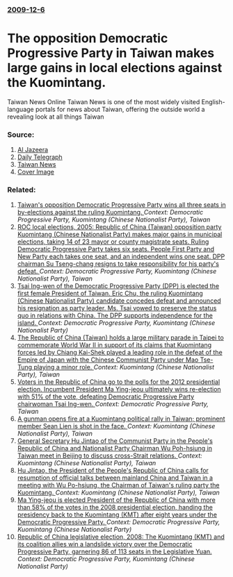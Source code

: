 ### [2009-12-6](/news/2009/12/6/index.md)

#  The opposition Democratic Progressive Party in Taiwan makes large gains in local elections against the Kuomintang. 

Taiwan News Online Taiwan News is one of the most widely visited English-language portals for news about Taiwan, offering the outside world a revealing look at all things Taiwan


### Source:

1. [Al Jazeera](http://english.aljazeera.net/news/asia-pacific/2009/12/200912642214102652.html)
2. [Daily Telegraph](http://www.telegraph.co.uk/news/worldnews/asia/taiwan/6742756/Taiwans-pro-China-movement-suffers-blow.html)
3. [Taiwan News](http://www.etaiwannews.com/etn/news_content.php?id=1125849&lang=eng_news&cate_img=logo_taiwan&cate_rss=TAIWAN_eng)
3. [Cover Image](http://www.aljazeera.com)

### Related:

1. [Taiwan's opposition Democratic Progressive Party wins all three seats in by-elections against the ruling Kuomintang. ](/news/2010/01/9/taiwan-s-opposition-democratic-progressive-party-wins-all-three-seats-in-by-elections-against-the-ruling-kuomintang.md) _Context: Democratic Progressive Party, Kuomintang (Chinese Nationalist Party), Taiwan_
2. [ ROC local elections, 2005: Republic of China (Taiwan) opposition party Kuomintang (Chinese Nationalist Party) makes major gains in municipal elections, taking 14 of 23 mayor or county magistrate seats. Ruling Democratic Progressive Party takes six seats. People First Party and New Party each takes one seat, and an independent wins one seat. DPP chairman Su Tseng-chang resigns to take responsibility for his party's defeat. ](/news/2005/12/3/roc-local-elections-2005-republic-of-china-taiwan-opposition-party-kuomintang-chinese-nationalist-party-makes-major-gains-in-municipa.md) _Context: Democratic Progressive Party, Kuomintang (Chinese Nationalist Party), Taiwan_
3. [Tsai Ing-wen of the Democratic Progressive Party (DPP) is elected the first female President of Taiwan. Eric Chu, the ruling Kuomintang (Chinese Nationalist Party) candidate concedes defeat and announced his resignation as party leader. Ms. Tsai vowed to preserve the status quo in relations with China. The DPP supports independence for the island. ](/news/2016/01/16/tsai-ing-wen-of-the-democratic-progressive-party-dpp-is-elected-the-first-female-president-of-taiwan-eric-chu-the-ruling-kuomintang-chi.md) _Context: Democratic Progressive Party, Kuomintang (Chinese Nationalist Party)_
4. [ The Republic of China (Taiwan) holds a large military parade in Taipei to commemorate World War II in support of its claims that Kuomintang forces led by Chiang Kai-Shek played a leading role in the defeat of the Empire of Japan with the Chinese Communist Party under Mao Tse-Tung playing a minor role. ](/news/2015/07/4/the-republic-of-china-taiwan-holds-a-large-military-parade-in-taipei-to-commemorate-world-war-ii-in-support-of-its-claims-that-kuomintang.md) _Context: Kuomintang (Chinese Nationalist Party), Taiwan_
5. [Voters in the Republic of China go to the polls for the 2012 presidential election. Incumbent President Ma Ying-jeou ultimately wins re-election with 51% of the vote, defeating Democratic Progressive Party chairwoman Tsai Ing-wen. ](/news/2012/01/14/voters-in-the-republic-of-china-go-to-the-polls-for-the-2012-presidential-election-incumbent-president-ma-ying-jeou-ultimately-wins-re-elec.md) _Context: Democratic Progressive Party, Taiwan_
6. [A gunman opens fire at a Kuomintang political rally in Taiwan; prominent member Sean Lien is shot in the face. ](/news/2010/11/26/a-gunman-opens-fire-at-a-kuomintang-political-rally-in-taiwan-prominent-member-sean-lien-is-shot-in-the-face.md) _Context: Kuomintang (Chinese Nationalist Party), Taiwan_
7. [ General Secretary Hu Jintao of the Communist Party in the People's Republic of China and Nationalist Party Chairman Wu Poh-hsiung in Taiwan meet in Beijing to discuss cross-Strait relations. ](/news/2009/05/26/general-secretary-hu-jintao-of-the-communist-party-in-the-people-s-republic-of-china-and-nationalist-party-chairman-wu-poh-hsiung-in-taiwan.md) _Context: Kuomintang (Chinese Nationalist Party), Taiwan_
8. [ Hu Jintao, the President of the People's Republic of China calls for resumption of official talks between mainland China and Taiwan in a meeting with Wu Po-hsiung, the Chairman of Taiwan's ruling party the Kuomintang. ](/news/2008/05/29/hu-jintao-the-president-of-the-people-s-republic-of-china-calls-for-resumption-of-official-talks-between-mainland-china-and-taiwan-in-a-me.md) _Context: Kuomintang (Chinese Nationalist Party), Taiwan_
9. [ Ma Ying-jeou is elected President of the Republic of China with more than 58% of the votes in the 2008 presidential election, handing the presidency back to the Kuomintang (KMT) after eight years under the Democratic Progressive Party. ](/news/2008/03/22/ma-ying-jeou-is-elected-president-of-the-republic-of-china-with-more-than-58-of-the-votes-in-the-2008-presidential-election-handing-the-p.md) _Context: Democratic Progressive Party, Kuomintang (Chinese Nationalist Party)_
10. [ Republic of China legislative election, 2008: The Kuomintang (KMT) and its coalition allies win a landslide victory over the Democratic Progressive Party, garnering 86 of 113 seats in the Legislative Yuan. ](/news/2008/01/12/republic-of-china-legislative-election-2008-the-kuomintang-kmt-and-its-coalition-allies-win-a-landslide-victory-over-the-democratic-pro.md) _Context: Democratic Progressive Party, Kuomintang (Chinese Nationalist Party)_
